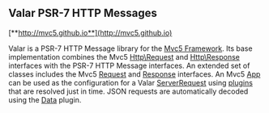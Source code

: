 ## Valar PSR-7 HTTP Messages
[**http://mvc5.github.io**](http://mvc5.github.io)

Valar is a PSR-7 HTTP Message library for the [Mvc5 Framework](https://github.com/mvc5/mvc5). Its base implementation combines the Mvc5 [Http\Request](https://github.com/mvc5/mvc5/blob/master/src/Http/Request.php) and [Http\Response](https://github.com/mvc5/mvc5/blob/master/src/Http/Response.php) interfaces with the PSR-7 HTTP Message interfaces. An extended set of classes includes the Mvc5 [Request](https://github.com/mvc5/mvc5/blob/master/src/Request/Request.php) and [Response](https://github.com/mvc5/mvc5/blob/master/src/Response/Response.php) interfaces. An Mvc5 [App](https://github.com/mvc5/mvc5/blob/master/src/App.php) can be used as the configuration for a Valar [ServerRequest](https://github.com/mvc5/http-message/blob/master/src/ServerRequest.php) using [plugins](https://github.com/mvc5/http-message/blob/master/config/request.php) that are resolved just in time. JSON requests are automatically decoded using the [Data](https://github.com/mvc5/http-message/blob/master/src/Plugin/Data.php) plugin.

